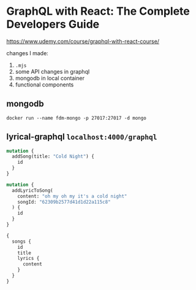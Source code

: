 # GraphQL with React: The Complete Developers Guide

https://www.udemy.com/course/graphql-with-react-course/

changes I made:

1. `.mjs`
2. some API changes in graphql
3. mongodb in local container
4. functional components

## mongodb

```shell
docker run --name fdm-mongo -p 27017:27017 -d mongo
```

## lyrical-graphql `localhost:4000/graphql`

```graphql
mutation {
  addSong(title: "Cold Night") {
    id
  }
}

mutation {
  addLyricToSong(
    content: "oh my oh my it's a cold night"
    songId: "62309b2577d41d1d22a115c8"
  ) {
    id
  }
}

{
  songs {
    id
    title
    lyrics {
      content
    }
  }
}
```
